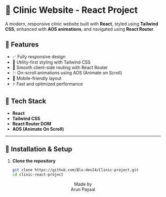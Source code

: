 # 🏥 Clinic Website - React Project

A modern, responsive clinic website built with **React**, styled using **Tailwind CSS**, enhanced with **AOS animations**, and navigated using **React Router**.

## 🚀 Features

- ✅ Fully responsive design
- 🎨 Utility-first styling with Tailwind CSS
- 🚦 Smooth client-side routing with React Router
- ✨ On-scroll animations using AOS (Animate on Scroll)
- 📱 Mobile-friendly layout
- ⚡ Fast and optimized performance

## 📁 Tech Stack

- **React**
- **Tailwind CSS**
- **React Router DOM**
- **AOS (Animate On Scroll)**

---

## 🔧 Installation & Setup

1. **Clone the repository**
   ```bash
   git clone https://github.com/Blu-dev24/Clinic-project.git
   cd clinic-react-project

<div align="center">  

Made by\
Arun Payaal

</div>
